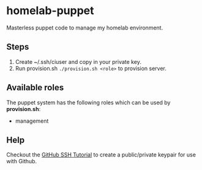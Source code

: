 # homelab-puppet
Masterless puppet code to manage my homelab environment.

## Steps
1. Create ~/.ssh/ciuser and copy in your private key.
2. Run provision.sh `./provision.sh <role>` to provision server.

## Available roles
The puppet system has the following roles which can be used by
**provision.sh**:
- management

## Help
Checkout the [GitHub SSH Tutorial](https://help.github.com/articles/generating-an-ssh-key/) to create a public/private keypair for use with Github.
